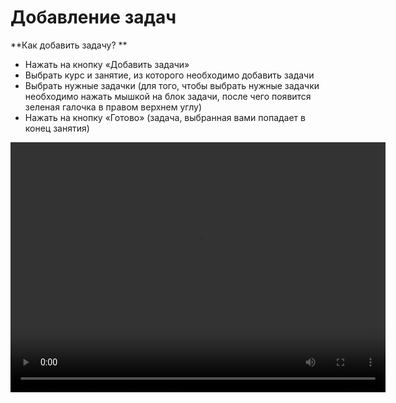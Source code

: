 # Добавление задач

**Как добавить задачу? **

- Нажать на кнопку «Добавить задачи»
- Выбрать курс и занятие, из которого необходимо добавить задачи 
- Выбрать нужные задачки (для того, чтобы выбрать нужные задачки необходимо нажать мышкой на блок задачи, после чего появится зеленая галочка в правом верхнем углу)
- Нажать на кнопку «Готово» (задача, выбранная вами попадает в конец занятия)

<video width="600" height="400" controls=true src="https://s3-eu-west-1.amazonaws.com/edu-prod/video/help_videos/7.mp4" type="video/mp4" />
